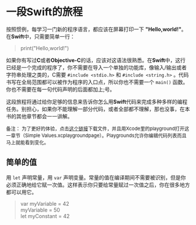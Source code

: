 # **一段Swift的旅程** #

按照惯例，每学习一门新的程序语言，都应该在屏幕打印一下
**"Hello,world!"**。在**Swift**中，只需要简单一行：

> print("Hello,world!")

如果你有写过**C**或者**Objective-C**的话，应该对这语法很熟悉。在**Swift**中，这行已经是一个完成的程序了，你不需要在导入一个单独的功能库，像输入/输出或者字符串处理之类的，C需要 `#include <stdio.h>` 和 `#include <string.h>` 。代码书写在全局范围都可以被作为程序的入口点，所以你也不需要一个 `main()` 函数。你也不需要在每一句代码声明的后面都加上;号。

这段旅程将通过给你足够的信息来告诉你怎么用**Swift**代码来完成多种多样的编程任务。别担心，如果你不能理解一部分代码，或者全部都不理解，那也没事，在本书的其他章节都会一一讲解。

<font size="2">备注：
为了更好的体验，点击[这个链接](https://developer.apple.com/library/content/documentation/Swift/Conceptual/Swift_Programming_Language/GuidedTour.playground.zip)下载文件，并且用Xcode里的playground打开这一章节（Simple Values.xcplaygroundpage）。Playgrounds允许你编辑代码列表而且马上就能看到变化。</font>


## 简单的值 ##

用 `let` 声明常量，用 `var` 声明变量。常量的值在编译期间不需要被识别，但是你必须正确地给它赋一次值。这样表示你只要给常量赋过一次值之后，你在很多地方都可以用它。
>var myVariable = 42<br>
>myVariable = 50<br>
>let myConstant = 42<br>

